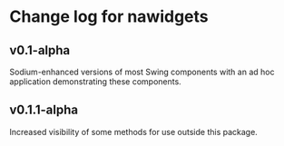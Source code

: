 # Change log for nawidgets

## v0.1-alpha

Sodium-enhanced versions of most Swing components with an ad hoc
application demonstrating these components.

## v0.1.1-alpha

Increased visibility of some methods for use outside this package.
